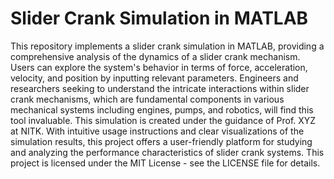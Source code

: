 # Slider Crank Simulation in MATLAB

This repository implements a slider crank simulation in MATLAB, providing a comprehensive analysis of the dynamics of a slider crank mechanism. Users can explore the system's behavior in terms of force, acceleration, velocity, and position by inputting relevant parameters. Engineers and researchers seeking to understand the intricate interactions within slider crank mechanisms, which are fundamental components in various mechanical systems including engines, pumps, and robotics, will find this tool invaluable. This simulation is created under the guidance of Prof. XYZ at NITK. With intuitive usage instructions and clear visualizations of the simulation results, this project offers a user-friendly platform for studying and analyzing the performance characteristics of slider crank systems. This project is licensed under the MIT License - see the LICENSE file for details.
